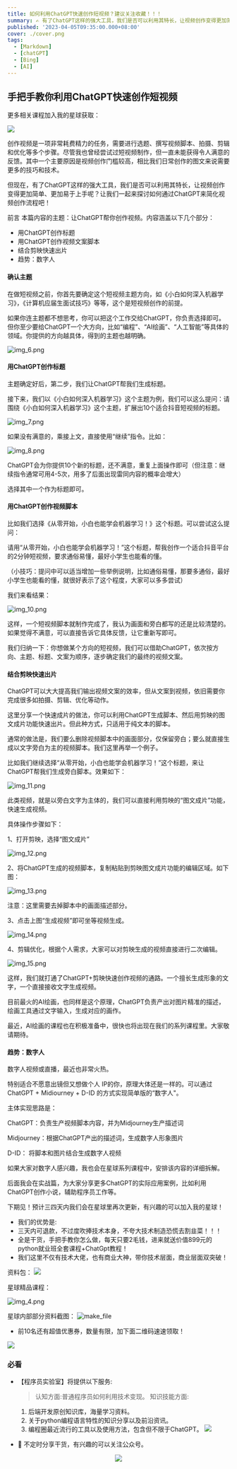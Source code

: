 ```yaml
---
title: 如何利用ChatGPT快速创作短视频？建议关注收藏！！！
summary: ✍ 有了ChatGPT这样的强大工具，我们是否可以利用其特长，让视频创作变得更加简单、更加易于上手呢？让我们一起来探讨如何通过ChatGPT来简化视频创作流程吧！
published: '2023-04-05T09:35:00.000+08:00'
cover: ./cover.png
tags:
  - [Markdown]
  - [chatGPT]
  - [Bing]
  - [AI]
---
```


## 手把手教你利用ChatGPT快速创作短视频


更多相关课程加入我的星球获取：

![](星球2.jpg)

创作视频是一项非常耗费精力的任务，需要进行选题、撰写视频脚本、拍摄、剪辑和优化等多个步骤。尽管我也曾经尝试过短视频制作，但一直未能获得令人满意的反馈。其中一个主要原因是视频创作门槛较高，相比我们日常创作的图文来说需要更多的技巧和技术。

但现在，有了ChatGPT这样的强大工具，我们是否可以利用其特长，让视频创作变得更加简单、更加易于上手呢？让我们一起来探讨如何通过ChatGPT来简化视频创作流程吧！

前言
本篇内容的主题：让ChatGPT帮你创作视频。内容涵盖以下几个部分：

- 用ChatGPT创作标题
- 用ChatGPT创作视频文案脚本
- 结合剪映快速出片
- 趋势：数字人

#### 确认主题
在做短视频之前，你首先要确定这个短视频主题方向，如《小白如何深入机器学习》，《计算机应届生面试技巧》等等，这个是短视频创作的前提。

如果你连主题都不想思考，你可以把这个工作交给ChatGPT，你负责选择即可。但你至少要给ChatGPT一个大方向，比如“编程”、“AI绘画”、“人工智能”等具体的领域。你提供的方向越具体，得到的主题也越明确。

![img_6.png](img_6.png)

#### 用ChatGPT创作标题
主题确定好后，第二步，我们让ChatGPT帮我们生成标题。

接下来，我们以《小白如何深入机器学习》这个主题为例，我们可以这么提问：请围绕《小白如何深入机器学习》这个主题，扩展出10个适合抖音短视频的标题。

![img_7.png](img_7.png)

如果没有满意的，乘接上文，直接使用“继续”指令。比如：

![img_8.png](img_8.png)

ChatGPT会为你提供10个新的标题，还不满意，重复上面操作即可（但注意：继续指令通常可用4-5次，用多了后面出现雷同内容的概率会增大）

选择其中一个作为标题即可。

#### 用ChatGPT创作视频脚本

比如我们选择《从零开始，小白也能学会机器学习！》这个标题。可以尝试这么提问：

请用“从零开始，小白也能学会机器学习！”这个标题，帮我创作一个适合抖音平台的2分钟短视频，要求通俗易懂，最好小学生也能看的懂。

（小技巧：提问中可以适当增加一些举例说明，比如通俗易懂，那要多通俗，最好小学生也能看的懂，就很好表示了这个程度，大家可以多多尝试）

我们来看结果：

![img_10.png](img_10.png)

这样，一个短视频脚本就制作完成了，我认为画面和旁白都写的还是比较清楚的。如果觉得不满意，可以直接告诉它具体反馈，让它重新写即可。

我们归纳一下：你想做某个方向的短视频，我们可以借助ChatGPT，依次按方向、主题、标题、文案为顺序，逐步确定我们的最终的视频文案。

#### 结合剪映快速出片
ChatGPT可以大大提高我们输出视频文案的效率，但从文案到视频，依旧需要你完成很多如拍摄、剪辑、优化等动作。

这里分享一个快速成片的做法，你可以利用ChatGPT生成脚本、然后用剪映的图文成片功能快速出片。但此种方式，只适用于纯文本的脚本。

通常的做法是，我们要么删除视频脚本中的画面部分，仅保留旁白；要么就直接生成以文字旁白为主的视频脚本。我们这里再举一个例子。

比如我们继续选择“从零开始，小白也能学会机器学习！”这个标题，来让ChatGPT帮我们生成旁白脚本。效果如下：

![img_11.png](img_11.png)

此类视频，就是以旁白文字为主体的，我们可以直接利用剪映的“图文成片”功能，快速生成视频。

具体操作步骤如下：

1、打开剪映，选择“图文成片”

![img_12.png](img_12.png)

2、将ChatGPT生成的视频脚本，复制粘贴到剪映图文成片功能的编辑区域。如下图：

![img_13.png](img_13.png)

注意：这里需要去掉脚本中的画面描述部分。

3、点击上图“生成视频”即可坐等视频生成。

![img_14.png](img_14.png)

4、剪辑优化，根据个人需求，大家可以对剪映生成的视频直接进行二次编辑。

![img_15.png](img_15.png)

这样，我们就打通了ChatGPT+剪映快速创作视频的通路。一个擅长生成形象的文字，一个直接接收文字生成视频。

目前最火的AI绘画，也同样是这个原理，ChatGPT负责产出对图片精准的描述，绘画工具通过文字输入，生成对应的画作。

最近，AI绘画的课程也在积极准备中，很快也将出现在我们的系列课程里。大家敬请期待。


#### 趋势：数字人
数字人视频或直播，最近也非常火热。

特别适合不愿意出镜但又想做个人 IP的你，原理大体还是一样的。可以通过 ChatGPT + Midiourney + D-ID 的方式实现简单版的“数字人"。

主体实现思路是：

ChatGPT：负责生产视频脚本内容，并为Midjourney生产描述词

Midjourney：根据ChatGPT产出的描述词，生成数字人形象图片

D-ID： 将脚本和图片结合生成数字人视频

如果大家对数字人感兴趣，我也会在星球系列课程中，安排该内容的详细拆解。

后面我会在实战篇，为大家分享更多ChatGPT的实际应用案例，比如利用ChatGPT创作小说，辅助程序员工作等。

下期见！预计三四天内我们会在星球里再次更新，有兴趣的可以加入我的星球！

* 我们的优势是:
* 三天内可退款，不过度吹捧技术本身，不夸大技术制造恐慌去割韭菜！！！
* 全是干货，手把手教你怎么做，每天只要2毛钱，进来就送价值899元的python就业班全套课程+ChatGpt教程！
* 我们这里不仅有技术大佬，也有商业大神，带你技术层面，商业层面双突破！

资料包：
![](file.jpeg)

星球精品课程：

![img_4.png](img_4.png)

星球内部部分资料截图：
![make_file](make_file.png)


* 前10名还有超值优惠券，数量有限，加下面二维码速速领取！

![](qr.jpeg)

### 必看

- 【程序员实验室】将提供以下服务:

   > 认知方面:普通程序员如何利用技术变现。
   > 知识技能方面:
    1. 后端开发原创知识库，海量学习资料。
    2. 关于python编程语言特性的知识分享以及前沿资讯。
    3. 编程圈最近流行的工具以及使用方法，包含但不限于ChatGPT。
  ![](星球2.jpg)

- 🚀 不定时分享干货，有兴趣的可以关注公众号。

<div align="center"><img src="https://my-bucket-1259813675.cos-website.ap-guangzhou.myqcloud.com/wordpress/2022/05/20220504120500968-300x300.jpg">
</div>